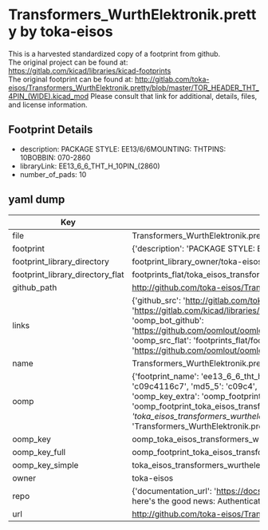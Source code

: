 # Transformers_WurthElektronik.pretty by toka-eisos  
This is a harvested standardized copy of a footprint from github.  
The original project can be found at:  
https://gitlab.com/kicad/libraries/kicad-footprints  
The original footprint can be found at:
http://gitlab.com/toka-eisos/Transformers_WurthElektronik.pretty/blob/master/TOR_HEADER_THT_4PIN_(WIDE).kicad_mod
Please consult that link for additional, details, files, and license information.  
## Footprint Details
* description: PACKAGE STYLE: EE13/6/6MOUNTING: THTPINS: 10BOBBIN: 070-2860  
* libraryLink: EE13_6_6_THT_H_10PIN_(2860)  
* number_of_pads: 10  
## yaml dump  
| Key | Value |  
| --- | --- |  
| file | Transformers_WurthElektronik.pretty/EE13_6_6_THT_H_10PIN_(2860).kicad_mod |  
| footprint | {'description': 'PACKAGE STYLE: EE13/6/6MOUNTING: THTPINS: 10BOBBIN: 070-2860', 'libraryLink': 'EE13_6_6_THT_H_10PIN_(2860)', 'number_of_pads': 10} |  
| footprint_library_directory | footprint_library_owner/toka-eisos_Transformers_WurthElektronik.pretty |  
| footprint_library_directory_flat | footprints_flat/toka_eisos_transformers_wurthelektronik_ee13_6_6_tht_h_10pin_(2860)/working |  
| github_path | http://github.com/toka-eisos/Transformers_WurthElektronik.pretty/blob/master/EE13_6_6_THT_H_10PIN_(2860).kicad_mod |  
| links | {'github_src': 'http://gitlab.com/toka-eisos/Transformers_WurthElektronik.pretty/blob/master/TOR_HEADER_THT_4PIN_(WIDE).kicad_mod', 'github_src_repo': 'https://gitlab.com/kicad/libraries/kicad-footprints', 'oomp_bot': 'footprints/toka_eisos_transformers_wurthelektronik_ee13_6_6_tht_h_10pin_(2860)/working', 'oomp_bot_github': 'https://github.com/oomlout/oomlout_oomp_footprint_bot/tree/main/footprints/toka_eisos_transformers_wurthelektronik_ee13_6_6_tht_h_10pin_(2860)/working', 'oomp_src_flat': 'footprints_flat/footprints_flat/toka_eisos_transformers_wurthelektronik_ee13_6_6_tht_h_10pin_(2860)/working', 'oomp_src_flat_github': 'https://github.com/oomlout/oomlout_oomp_footprint_src/tree/main/footprints_flat/toka_eisos_transformers_wurthelektronik_ee13_6_6_tht_h_10pin_(2860)/working'} |  
| name | Transformers_WurthElektronik.pretty |  
| oomp | {'footprint_name': 'ee13_6_6_tht_h_10pin_(2860)', 'library_name': 'transformers_wurthelektronik', 'md5': 'c09c4116c793f7942f92bee31c5715cc', 'md5_10': 'c09c4116c7', 'md5_5': 'c09c4', 'md5_6': 'c09c41', 'oomp_key': 'oomp_toka_eisos_transformers_wurthelektronik_ee13_6_6_tht_h_10pin_(2860)', 'oomp_key_extra': 'oomp_footprint_toka_eisos_transformers_wurthelektronik_ee13_6_6_tht_h_10pin_(2860)', 'oomp_key_full': 'oomp_footprint_toka_eisos_transformers_wurthelektronik_ee13_6_6_tht_h_10pin_(2860)_c09c41', 'oomp_key_simple': 'toka_eisos_transformers_wurthelektronik_ee13_6_6_tht_h_10pin_(2860)', 'original_filename': 'Transformers_WurthElektronik.pretty/EE13_6_6_THT_H_10PIN_(2860).kicad_mod', 'owner_name': 'toka_eisos'} |  
| oomp_key | oomp_toka_eisos_transformers_wurthelektronik_ee13_6_6_tht_h_10pin_(2860) |  
| oomp_key_full | oomp_footprint_toka_eisos_transformers_wurthelektronik_ee13_6_6_tht_h_10pin_(2860) |  
| oomp_key_simple | toka_eisos_transformers_wurthelektronik_ee13_6_6_tht_h_10pin_(2860) |  
| owner | toka-eisos |  
| repo | {'documentation_url': 'https://docs.github.com/rest/overview/resources-in-the-rest-api#rate-limiting', 'message': "API rate limit exceeded for 84.66.173.59. (But here's the good news: Authenticated requests get a higher rate limit. Check out the documentation for more details.)"} |  
| url | http://github.com/toka-eisos/Transformers_WurthElektronik.pretty |  

